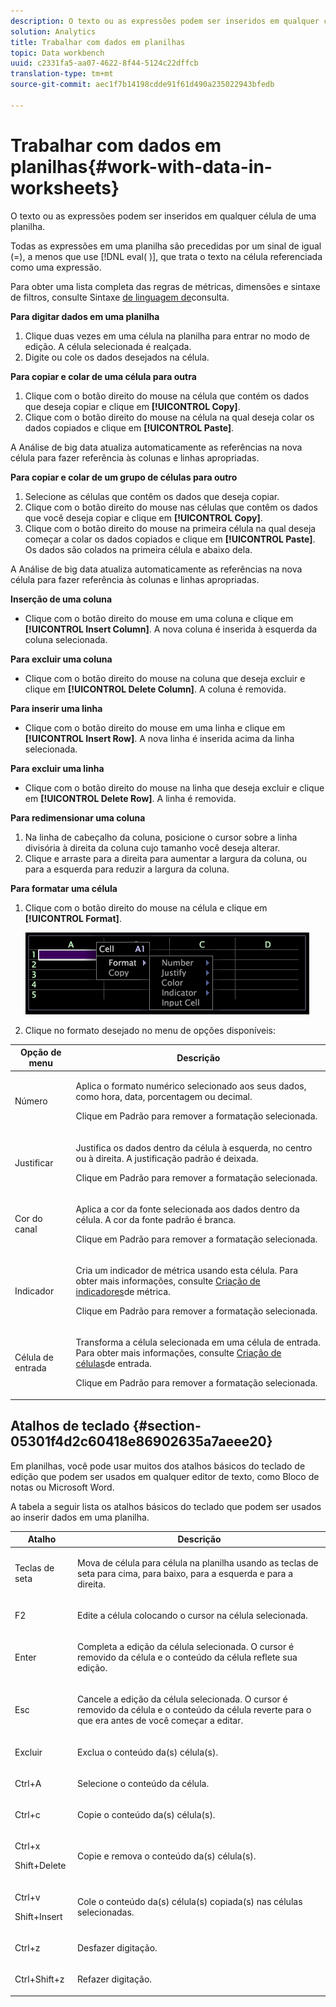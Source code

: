 ```yaml
---
description: O texto ou as expressões podem ser inseridos em qualquer célula de uma planilha.
solution: Analytics
title: Trabalhar com dados em planilhas
topic: Data workbench
uuid: c2331fa5-aa07-4622-8f44-5124c22dffcb
translation-type: tm+mt
source-git-commit: aec1f7b14198cdde91f61d490a235022943bfedb

---
```



# Trabalhar com dados em planilhas{#work-with-data-in-worksheets}

O texto ou as expressões podem ser inseridos em qualquer célula de uma planilha.

Todas as expressões em uma planilha são precedidas por um sinal de igual (=), a menos que use [!DNL eval( )], que trata o texto na célula referenciada como uma expressão.

Para obter uma lista completa das regras de métricas, dimensões e sintaxe de filtros, consulte Sintaxe [de linguagem de](../../../home/c-get-started/c-qry-lang-syntx/c-qry-lang-syntx.md#concept-15d1d3f5164a47d49468c5acb7299d9f)consulta.

**Para digitar dados em uma planilha**

1. Clique duas vezes em uma célula na planilha para entrar no modo de edição. A célula selecionada é realçada.
1. Digite ou cole os dados desejados na célula.

**Para copiar e colar de uma célula para outra**

1. Clique com o botão direito do mouse na célula que contém os dados que deseja copiar e clique em **[!UICONTROL Copy]**.
1. Clique com o botão direito do mouse na célula na qual deseja colar os dados copiados e clique em **[!UICONTROL Paste]**.

A Análise de big data atualiza automaticamente as referências na nova célula para fazer referência às colunas e linhas apropriadas.

**Para copiar e colar de um grupo de células para outro**

1. Selecione as células que contêm os dados que deseja copiar.
1. Clique com o botão direito do mouse nas células que contêm os dados que você deseja copiar e clique em **[!UICONTROL Copy]**.
1. Clique com o botão direito do mouse na primeira célula na qual deseja começar a colar os dados copiados e clique em **[!UICONTROL Paste]**. Os dados são colados na primeira célula e abaixo dela.

A Análise de big data atualiza automaticamente as referências na nova célula para fazer referência às colunas e linhas apropriadas.

**Inserção de uma coluna**

* Clique com o botão direito do mouse em uma coluna e clique em **[!UICONTROL Insert Column]**. A nova coluna é inserida à esquerda da coluna selecionada.

**Para excluir uma coluna**

* Clique com o botão direito do mouse na coluna que deseja excluir e clique em **[!UICONTROL Delete Column]**. A coluna é removida.

**Para inserir uma linha**

* Clique com o botão direito do mouse em uma linha e clique em **[!UICONTROL Insert Row]**. A nova linha é inserida acima da linha selecionada.

**Para excluir uma linha**

* Clique com o botão direito do mouse na linha que deseja excluir e clique em **[!UICONTROL Delete Row]**. A linha é removida.

**Para redimensionar uma coluna**

1. Na linha de cabeçalho da coluna, posicione o cursor sobre a linha divisória à direita da coluna cujo tamanho você deseja alterar.
1. Clique e arraste para a direita para aumentar a largura da coluna, ou para a esquerda para reduzir a largura da coluna.

**Para formatar uma célula**

1. Clique com o botão direito do mouse na célula e clique em **[!UICONTROL Format]**.

   ![](assets/mnu_Worksheet_Format.png)

1. Clique no formato desejado no menu de opções disponíveis:

<table id="table_5788E01E52CC44E7927A0D23760D9EDD"> 
 <thead> 
  <tr> 
   <th colname="col1" class="entry"> Opção de menu </th> 
   <th colname="col2" class="entry"> Descrição </th> 
  </tr>
 </thead>
 <tbody> 
  <tr> 
   <td colname="col1"> <p>Número </p> </td> 
   <td colname="col2"> <p>Aplica o formato numérico selecionado aos seus dados, como hora, data, porcentagem ou decimal. </p> <p>Clique em <span class="uicontrol"> Padrão</span> para remover a formatação selecionada. </p> </td> 
  </tr> 
  <tr> 
   <td colname="col1"> <p>Justificar </p> </td> 
   <td colname="col2"> <p>Justifica os dados dentro da célula à esquerda, no centro ou à direita. A justificação padrão é deixada. </p> <p>Clique em <span class="uicontrol"> Padrão</span> para remover a formatação selecionada. </p> </td> 
  </tr> 
  <tr> 
   <td colname="col1"> <p>Cor do canal </p> </td> 
   <td colname="col2"> <p>Aplica a cor da fonte selecionada aos dados dentro da célula. A cor da fonte padrão é branca. </p> <p>Clique em <span class="uicontrol"> Padrão</span> para remover a formatação selecionada. </p> </td> 
  </tr> 
  <tr> 
   <td colname="col1"> <p>Indicador </p> </td> 
   <td colname="col2"> <p>Cria um indicador de métrica usando esta célula. Para obter mais informações, consulte <a href="../../../home/c-get-started/c-analysis-vis/c-wksts/c-metric-ind.md#concept-f0e911b23b2c4e8da3e1ea7b9ae04183"> Criação de indicadores</a>de métrica. </p> <p>Clique em <span class="uicontrol"> Padrão</span> para remover a formatação selecionada. </p> </td> 
  </tr> 
  <tr> 
   <td colname="col1"> <p>Célula de entrada </p> </td> 
   <td colname="col2"> <p>Transforma a célula selecionada em uma célula de entrada. Para obter mais informações, consulte <a href="../../../home/c-get-started/c-analysis-vis/c-wksts/c-input-cells.md#concept-08cd2c05a28a43dd9f7698b37e23e590"> Criação de células</a>de entrada. </p> <p>Clique em <span class="uicontrol"> Padrão</span> para remover a formatação selecionada. </p> </td> 
  </tr> 
 </tbody> 
</table>

## Atalhos de teclado {#section-05301f4d2c60418e86902635a7aeee20}

Em planilhas, você pode usar muitos dos atalhos básicos do teclado de edição que podem ser usados em qualquer editor de texto, como Bloco de notas ou Microsoft Word.

A tabela a seguir lista os atalhos básicos do teclado que podem ser usados ao inserir dados em uma planilha.

<table id="table_8E6F73F253B3451CA1DE45EE4F4E69EF"> 
 <thead> 
  <tr> 
   <th colname="col1" class="entry"> Atalho </th> 
   <th colname="col2" class="entry"> Descrição </th> 
  </tr> 
 </thead>
 <tbody> 
  <tr> 
   <td colname="col1"> <p>Teclas de seta </p> </td> 
   <td colname="col2"> <p>Mova de célula para célula na planilha usando as teclas de seta para cima, para baixo, para a esquerda e para a direita. </p> </td> 
  </tr> 
  <tr> 
   <td colname="col1"> <p>F2 </p> </td> 
   <td colname="col2"> <p>Edite a célula colocando o cursor na célula selecionada. </p> </td> 
  </tr> 
  <tr> 
   <td colname="col1"> <p>Enter </p> </td> 
   <td colname="col2"> <p>Completa a edição da célula selecionada. O cursor é removido da célula e o conteúdo da célula reflete sua edição. </p> </td> 
  </tr> 
  <tr> 
   <td colname="col1"> <p>Esc </p> </td> 
   <td colname="col2"> <p>Cancele a edição da célula selecionada. O cursor é removido da célula e o conteúdo da célula reverte para o que era antes de você começar a editar. </p> </td> 
  </tr> 
  <tr> 
   <td colname="col1"> <p>Excluir </p> </td> 
   <td colname="col2"> <p>Exclua o conteúdo da(s) célula(s). </p> </td> 
  </tr> 
  <tr> 
   <td colname="col1"> <p>Ctrl+A </p> </td> 
   <td colname="col2"> <p>Selecione o conteúdo da célula. </p> </td> 
  </tr> 
  <tr> 
   <td colname="col1"> <p>Ctrl+c </p> </td> 
   <td colname="col2"> <p>Copie o conteúdo da(s) célula(s). </p> </td> 
  </tr> 
  <tr> 
   <td colname="col1"> <p>Ctrl+x </p> <p>Shift+Delete </p> </td> 
   <td colname="col2"> <p>Copie e remova o conteúdo da(s) célula(s). </p> </td> 
  </tr> 
  <tr> 
   <td colname="col1"> <p>Ctrl+v </p> <p>Shift+Insert </p> </td> 
   <td colname="col2"> <p>Cole o conteúdo da(s) célula(s) copiada(s) nas células selecionadas. </p> </td> 
  </tr> 
  <tr> 
   <td colname="col1"> <p>Ctrl+z </p> </td> 
   <td colname="col2"> <p>Desfazer digitação. </p> </td> 
  </tr> 
  <tr> 
   <td colname="col1"> <p>Ctrl+Shift+z </p> </td> 
   <td colname="col2"> <p>Refazer digitação. </p> </td> 
  </tr> 
 </tbody> 
</table>

